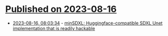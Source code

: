 # [Published on 2023-08-16](index.md)

* [2023-08-16, 08:03:34](https://lobste.rs/s/wcehpb/minsdxl_huggingface_compatible_sdxl) - [minSDXL: Huggingface-compatible SDXL Unet implementation that is readily hackable](https://github.com/cloneofsimo/minSDXL)
